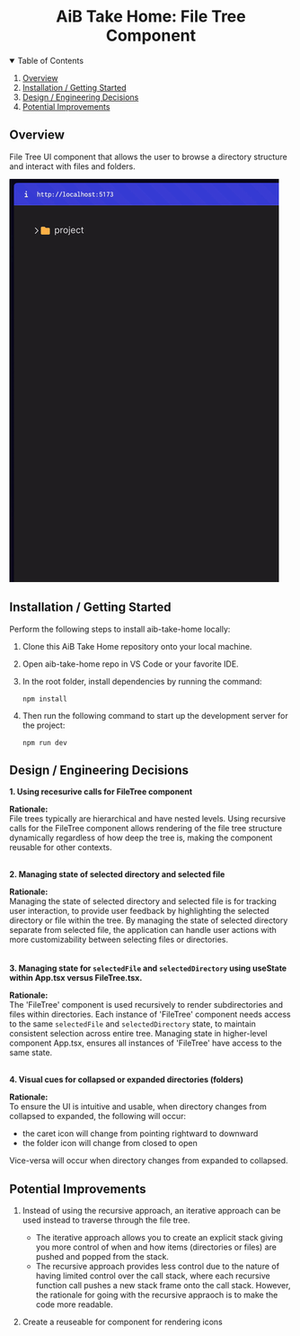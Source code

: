 <p align="center">
  <h1 align="center"><b>AiB Take Home: File Tree Component</b></h1>
</p>
  
<!-- TABLE OF CONTENTS -->
<details open="open">
  <summary>Table of Contents</summary>
  <ol>
    <li><a href="#overview">Overview</a></li>
    <li><a href="#installation--getting-started">Installation / Getting Started</a></li>
    <li><a href="#design--engineering decisions">Design / Engineering Decisions</a></li>
    <li><a href="#potential-improvements">Potential Improvements</a></li>
  </ol>
</details>

## <b>Overview</b>

<p align="left">
File Tree UI component that allows the user to browse a directory structure and interact with files and folders.
</p>

![Animated GIF](./src/media/file-tree-2.gif)

## <b>Installation / Getting Started</b>

Perform the following steps to install aib-take-home locally:

1. Clone this AiB Take Home repository onto your local machine.
2. Open aib-take-home repo in VS Code or your favorite IDE.
3. In the root folder, install dependencies by running the command:

   ```
   npm install
   ```

4. Then run the following command to start up the development server for the project:
   ```
   npm run dev
   ```

## <b>Design / Engineering Decisions </b>

**1. Using recesurive calls for FileTree component**

**Rationale:**<br> File trees typically are hierarchical and have nested levels. Using recursive calls for the FileTree component allows rendering of the file tree structure dynamically regardless of how deep the tree is, making the component reusable for other contexts.
<br>
<br>

**2. Managing state of selected directory and selected file**

**Rationale:**<br> Managing the state of selected directory and selected file is for tracking user interaction, to provide user feedback by highlighting the selected directory or file within the tree. By managing the state of selected directory separate from selected file, the application can handle user actions with more customizability between selecting files or directories.  
<br>
<br>
**3. Managing state for `selectedFile` and `selectedDirectory` using useState within App.tsx versus FileTree.tsx.**

**Rationale:**<br> The 'FileTree' component is used recursively to render subdirectories and files within directories. Each instance of 'FileTree' component needs access to the same `selectedFile` and `selectedDirectory` state, to maintain consistent selection across entire tree. Managing state in higher-level component App.tsx, ensures all instances of 'FileTree' have access to the same state.
<br>
<br>

**4. Visual cues for collapsed or expanded directories (folders)**

**Rationale:**<br> To ensure the UI is intuitive and usable, when directory changes from collapsed to expanded, the following will occur:

- the caret icon will change from pointing rightward to downward
- the folder icon will change from closed to open

Vice-versa will occur when directory changes from expanded to collapsed.

## <b>Potential Improvements</b>

1. Instead of using the recursive approach, an iterative approach can be used instead to traverse through the file tree.

   - The iterative approach allows you to create an explicit stack giving you more control of when and how items (directories or files) are pushed and popped from the stack.
   - The recursive approach provides less control due to the nature of having limited control over the call stack, where each recursive function call pushes a new stack frame onto the call stack. However,  
     the rationale for going with the recursive appraoch is to make the code more readable.

2. Create a reuseable for component for rendering icons
